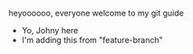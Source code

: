heyoooooo, everyone welcome to my git guide

- Yo, Johny here
- I'm adding this from "feature-branch"